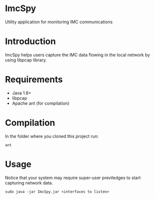 # ImcSpy
Utility application for monitoring IMC communications

# Introduction
ImcSpy helps users capture the IMC data flowing in the local network by using libpcap library.

# Requirements
  - Java 1.8+
  - libpcap
  - Apache ant (for compilation)

# Compilation
In the folder where you cloned this project run:
```
ant
```
# Usage
Notice that your system may require super-user previledges to start capturing network data.
```
sudo java -jar ImcSpy.jar <interfaces to listen>
```
